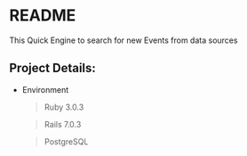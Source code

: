 # README

This Quick Engine to search for new Events from data sources


## Project Details:

* Environment

  > Ruby 3.0.3

  > Rails 7.0.3

  > PostgreSQL

